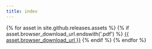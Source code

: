 ```yaml
---
title: index
---
```

{% for asset in site.github.releases.assets %}
  {% if asset.browser_download_url.endswith('.pdf') %}
  <a href='{{ asset.browser_download_url }}'>{{ asset.browser_download_url }}</a>
  {% endif %}
{% endfor %}
